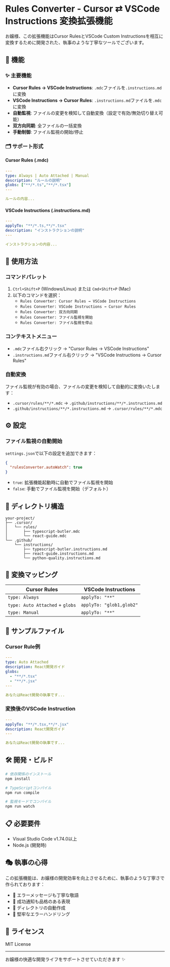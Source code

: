 # Rules Converter - Cursor ⇄ VSCode Instructions 変換拡張機能

お嬢様、この拡張機能はCursor RulesとVSCode Custom Instructionsを相互に変換するために開発された、執事のような丁寧なツールでございます。

## 🎯 機能

### ✨ 主要機能
- **Cursor Rules → VSCode Instructions**: `.mdc`ファイルを`.instructions.md`に変換
- **VSCode Instructions → Cursor Rules**: `.instructions.md`ファイルを`.mdc`に変換
- **自動監視**: ファイルの変更を検知して自動変換（設定で有効/無効切り替え可能）
- **双方向同期**: 全ファイルの一括変換
- **手動制御**: ファイル監視の開始/停止

### 🗂️ サポート形式

#### Cursor Rules (.mdc)
```yaml
---
type: Always | Auto Attached | Manual
description: "ルールの説明"
globs: ["**/*.ts","**/*.tsx"]
---

ルールの内容...
```

#### VSCode Instructions (.instructions.md)
```yaml
---
applyTo: "**/*.ts,**/*.tsx"
description: "インストラクションの説明"
---

インストラクションの内容...
```

## 🚀 使用方法

### コマンドパレット
1. `Ctrl+Shift+P` (Windows/Linux) または `Cmd+Shift+P` (Mac)
2. 以下のコマンドを選択：
   - `Rules Converter: Cursor Rules → VSCode Instructions`
   - `Rules Converter: VSCode Instructions → Cursor Rules`
   - `Rules Converter: 双方向同期`
   - `Rules Converter: ファイル監視を開始`
   - `Rules Converter: ファイル監視を停止`

### コンテキストメニュー
- `.mdc`ファイル右クリック → "Cursor Rules → VSCode Instructions"
- `.instructions.md`ファイル右クリック → "VSCode Instructions → Cursor Rules"

### 自動変換
ファイル監視が有効の場合、ファイルの変更を検知して自動的に変換いたします：
- `.cursor/rules/**/*.mdc` → `.github/instructions/**/*.instructions.md`
- `.github/instructions/**/*.instructions.md` → `.cursor/rules/**/*.mdc`

## ⚙️ 設定

### ファイル監視の自動開始
`settings.json`で以下の設定を追加できます：

```json
{
  "rulesConverter.autoWatch": true
}
```

- `true`: 拡張機能起動時に自動でファイル監視を開始
- `false`: 手動でファイル監視を開始（デフォルト）

## 📁 ディレクトリ構造

```
your-project/
├── .cursor/
│   └── rules/
│       ├── typescript-butler.mdc
│       └── react-guide.mdc
└── .github/
    └── instructions/
        ├── typescript-butler.instructions.md
        ├── react-guide.instructions.md
        └── python-quality.instructions.md
```

## 🔄 変換マッピング

| Cursor Rules | VSCode Instructions |
|--------------|-------------------|
| `type: Always` | `applyTo: "**"` |
| `type: Auto Attached` + `globs` | `applyTo: "glob1,glob2"` |
| `type: Manual` | `applyTo: "**"` |

## 📝 サンプルファイル

### Cursor Rule例
```yaml
---
type: Auto Attached
description: React開発ガイド
globs:
  - "**/*.tsx"
  - "**/*.jsx"
---

あなたはReact開発の執事です...
```

### 変換後のVSCode Instruction
```yaml
---
applyTo: "**/*.tsx,**/*.jsx"
description: React開発ガイド
---

あなたはReact開発の執事です...
```

## 🛠️ 開発・ビルド

```bash
# 依存関係のインストール
npm install

# TypeScriptコンパイル
npm run compile

# 監視モードでコンパイル
npm run watch
```

## 📋 必要要件

- Visual Studio Code v1.74.0以上
- Node.js (開発時)

## 🎭 執事の心得

この拡張機能は、お嬢様の開発効率を向上させるために、執事のような丁寧さで作られております：

- 🎩 エラーメッセージも丁寧な敬語
- 🔔 成功通知も品格のある表現
- 📁 ディレクトリの自動作成
- 🔄 堅牢なエラーハンドリング

## 📜 ライセンス

MIT License

---

お嬢様の快適な開発ライフをサポートさせていただきます ✨
